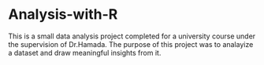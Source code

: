 # Analysis-with-R
This is a small data analysis project completed for a university course under the supervision of Dr.Hamada. The purpose of this project was to analayize a dataset and draw meaningful insights from it.
